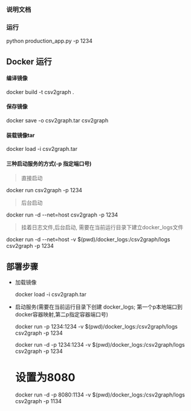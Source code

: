 ### 说明文档

### 运行
python  production_app.py -p 1234


## Docker 运行

#### 编译镜像  
 docker build -t csv2graph .
 
#### 保存镜像

docker save -o csv2graph.tar csv2graph

 
#### 装载镜像tar  
docker load -i csv2graph.tar

#### 三种启动服务的方式(-p 指定端口号)

> 直接启动

docker run  csv2graph -p 1234

> 后台启动

docker run -d --net=host csv2graph -p 1234

> 挂着日志文件,后台启动, 需要在当前运行目录下建立docker_logs文件

docker run -d --net=host -v $(pwd)/docker_logs:/csv2graph/logs csv2graph -p 1234


## 部署步骤

* 加载镜像
    
    docker load -i csv2graph.tar
    
* 启动服务(需要在当前运行目录下创建 docker_logs; 第一个p本地端口到docker容器映射,第二p指定容器端口号)
    
    docker run -p 1234:1234 -v $(pwd)/docker_logs:/csv2graph/logs csv2graph -p 1234
    
    docker run -d -p 1234:1234 -v $(pwd)/docker_logs:/csv2graph/logs csv2graph -p 1234
    # 设置为8080
    docker run -d -p 8080:1134 -v $(pwd)/docker_logs:/csv2graph/logs csv2graph -p 1134